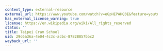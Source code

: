 ```yaml
---
content_type: external-resource
external_url: https://www.youtube.com/watch?v=eGpHEPAHQ3E&feature=youtu.be
has_external_license_warning: true
license: https://en.wikipedia.org/wiki/All_rights_reserved
status: ''
title: Taipei Cram School
uid: 29c6a36a-4e04-4c3c-acbc-87828857bbc2
wayback_url: ''
---
```

